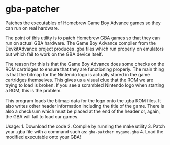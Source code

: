 # gba-patcher
Patches the executables of Homebrew Game Boy Advance games so they can run on real hardware.

The point of this utility is to patch Homebrew GBA games so that they can run on
actual GBA hardware.  The Game Boy Advance compiler from the DevkitAdvance
project produces .gba files which run properly on emulators but which fail to
work on the GBA device itself.

The reason for this is that the Game Boy Advance does some checks on the ROM
cartridges to ensure that they are functioning properly.  The main thing is
that the bitmap for the Nintendo logo is actually stored in the game cartridges
themselves.  This gives us a visual clue that the ROM we are trying to load is
broken.  If you see a scrambled Nintendo logo when starting a ROM, this is the
problem.

This program loads the bitmap data for the logo onto the .gba ROM files.  It
also writes other header information including the title of the game.  There is
also a checksum which must be placed at the end of the header or, again, the GBA
will fail to load our games.

Usage:
    1. Download the code
    2. Compile by running the make utility
    3. Patch your .gba file with a command such as:
        `gba-patcher mygame.gba`
    4. Load the modified executable onto your GBA!


